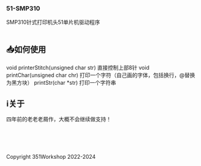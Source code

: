 ### 51-SMP310
SMP310针式打印机头51单片机驱动程序<br /><br />

## 📥如何使用
void printerStitch(unsigned char str)   直接控制上部8针
void printChar(unsigned char chr)       打印一个字符（自己画的字体，包括换行，@替换为黑方块）
printStr(char *str)                     打印一个字符串

## ℹ关于
四年前的老老老屑作，大概不会继续做支持！<br />

<br /><br /><br /><br />
Copyright 351Workshop 2022-2024
